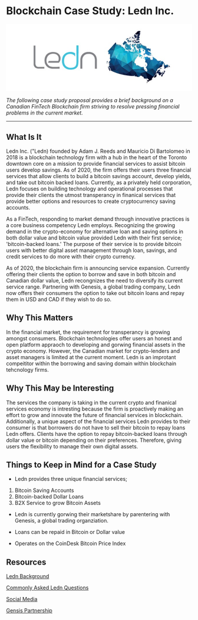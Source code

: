 # Blockchain Case Study: Ledn Inc.

![ledn_logo](ledn_logo.jpeg)

*The following case study proposal provides a brief background on a Canadian FinTech Blockchain firm striving to resolve pressing financial problems in the current market.*

---

## What Is It

Ledn Inc. ("Ledn) founded by Adam J. Reeds and Mauricio Di Bartolomeo in 2018 is a blockchain technology firm with a hub in the heart of the Toronto downtown core on a mission to provide financial services to assist bitcoin users develop savings. As of 2020, the firm offers their users three financial services that allow clients to build a bitcoin savings account, develop yields, and take out bitcoin backed loans. Currently, as a privately held corporation, Ledn focuses on building technology and operational processes that provide their clients the utmost transperancy in finanical services that provide better options and resources to create cryptocurrency saving accounts. 

As a FinTech, responding to market demand through innovative practices is a core business competency Ledn employs. Recognizing the growing demand in the crypto-economy for alternative loan and saving options in both dollar value and bitcoin value provided Ledn with their first service; 'bitcoin-backed loans.' The purpose of their service is to provide bitcoin users with better digital asset management through loan, savings, and credit services to do more with their crypto currency. 

As of 2020, the blockchain firm is announcing service expansion. Currently offering their clients the option to borrow and save in both bitcoin and Canadian dollar value, Ledn recongnizes the need to diversify its current service range. Partnering with Genesis, a global trading company, Ledn now offers their consumers the option to take out bitcoin loans and repay them in USD and CAD if they wish to do so. 

## Why This Matters

In the financial market, the requirement for transperancy is growing amongst consumers. Blockchain technologies offer users an honest and open platform appraoch to developing and gorwing financial assets in the crypto economy. However, the Canadian market for crypto-lenders and asset managers is limited at the current moment. Ledn is an improtant compeititor within the borrowing and saving domain within blockchain tehcnology firms. 

## Why This May be Interesting

The services the company is taking in the current crypto and finanical services economy is intresting because the firm is proactively making an effort to grow and innovate the future of financial services in blockchain. Additionally, a unique aspect of the financial services Ledn provides to their consumer is that borrowers do not have to sell their bitcoin to repay loans Ledn offers. Clients have the option to repay bitcoin-backed loans through dollar value or bitcoin depending on their preferences. Therefore, giving users the flexibility to manage their own digital assets. 

## Things to Keep in Mind for a Case Study

* Ledn provides three unique financial services;
1. Bitcoin Saving Accounts
2. Bitcoin-backed Dollar Loans
3. B2X Service to grow Bitcoin Assets 

* Ledn is currently gorwing their marketshare by parentering with Genesis, a global trading organziation. 

* Loans can be repaid in Bitcoin or Dollar value 

* Operates on the CoinDesk Bitcoin Price Index 

## Resources

[Ledn Background](https://www.ledn.io/en)

[Commonly Asked Ledn Questions](https://www.ledn.io/en/faq)

[Social Media](https://www.linkedin.com/company/ledn-inc/about/)

[Gensis Partnership](https://www.globenewswire.com/news-release/2020/05/14/2033610/0/en/Ledn-teams-up-with-Genesis-to-help-more-people-around-the-world-save-in-digital-assets.html)



